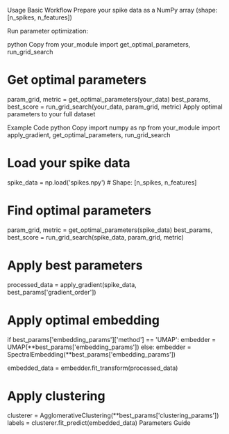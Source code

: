 Usage
Basic Workflow
Prepare your spike data as a NumPy array (shape: [n_spikes, n_features])

Run parameter optimization:

python
Copy
from your_module import get_optimal_parameters, run_grid_search

# Get optimal parameters
param_grid, metric = get_optimal_parameters(your_data)
best_params, best_score = run_grid_search(your_data, param_grid, metric)
Apply optimal parameters to your full dataset

Example Code
python
Copy
import numpy as np
from your_module import apply_gradient, get_optimal_parameters, run_grid_search

# Load your spike data
spike_data = np.load('spikes.npy')  # Shape: [n_spikes, n_features]

# Find optimal parameters
param_grid, metric = get_optimal_parameters(spike_data)
best_params, best_score = run_grid_search(spike_data, param_grid, metric)

# Apply best parameters
processed_data = apply_gradient(spike_data, best_params['gradient_order'])

# Apply optimal embedding
if best_params['embedding_params']['method'] == 'UMAP':
    embedder = UMAP(**best_params['embedding_params'])
else:
    embedder = SpectralEmbedding(**best_params['embedding_params'])
    
embedded_data = embedder.fit_transform(processed_data)

# Apply clustering
clusterer = AgglomerativeClustering(**best_params['clustering_params'])
labels = clusterer.fit_predict(embedded_data)
Parameters Guide
